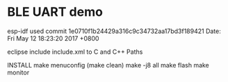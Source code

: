 BLE UART demo
===========================

esp-idf used
	commit 1e0710f1b24429a316c9c34732aa17bd3f189421
	Date:   Fri May 12 18:23:20 2017 +0800

eclipse
	include include.xml to C and C++ Paths

INSTALL
	make menuconfig
	(make clean)
	make -j8 all
	make flash
	make monitor

